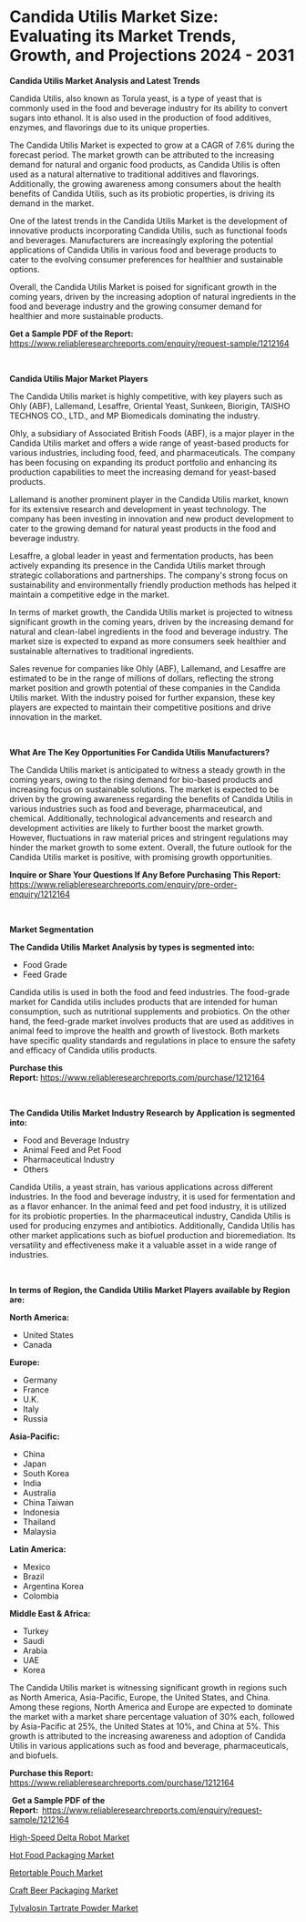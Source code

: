 <p><h1>Candida Utilis Market Size: Evaluating its Market Trends, Growth, and Projections 2024 - 2031</h1></p><p><strong>Candida Utilis Market Analysis and Latest Trends</strong></p>
<p><p>Candida Utilis, also known as Torula yeast, is a type of yeast that is commonly used in the food and beverage industry for its ability to convert sugars into ethanol. It is also used in the production of food additives, enzymes, and flavorings due to its unique properties.</p><p>The Candida Utilis Market is expected to grow at a CAGR of 7.6% during the forecast period. The market growth can be attributed to the increasing demand for natural and organic food products, as Candida Utilis is often used as a natural alternative to traditional additives and flavorings. Additionally, the growing awareness among consumers about the health benefits of Candida Utilis, such as its probiotic properties, is driving its demand in the market.</p><p>One of the latest trends in the Candida Utilis Market is the development of innovative products incorporating Candida Utilis, such as functional foods and beverages. Manufacturers are increasingly exploring the potential applications of Candida Utilis in various food and beverage products to cater to the evolving consumer preferences for healthier and sustainable options.</p><p>Overall, the Candida Utilis Market is poised for significant growth in the coming years, driven by the increasing adoption of natural ingredients in the food and beverage industry and the growing consumer demand for healthier and more sustainable products.</p></p>
<p><strong>Get a Sample PDF of the Report:&nbsp;</strong> <a href="https://www.reliableresearchreports.com/enquiry/request-sample/1212164">https://www.reliableresearchreports.com/enquiry/request-sample/1212164</a></p>
<p>&nbsp;</p>
<p><strong>Candida Utilis Major Market Players</strong></p>
<p><p>The Candida Utilis market is highly competitive, with key players such as Ohly (ABF), Lallemand, Lesaffre, Oriental Yeast, Sunkeen, Biorigin, TAISHO TECHNOS CO., LTD., and MP Biomedicals dominating the industry.</p><p>Ohly, a subsidiary of Associated British Foods (ABF), is a major player in the Candida Utilis market and offers a wide range of yeast-based products for various industries, including food, feed, and pharmaceuticals. The company has been focusing on expanding its product portfolio and enhancing its production capabilities to meet the increasing demand for yeast-based products.</p><p>Lallemand is another prominent player in the Candida Utilis market, known for its extensive research and development in yeast technology. The company has been investing in innovation and new product development to cater to the growing demand for natural yeast products in the food and beverage industry.</p><p>Lesaffre, a global leader in yeast and fermentation products, has been actively expanding its presence in the Candida Utilis market through strategic collaborations and partnerships. The company's strong focus on sustainability and environmentally friendly production methods has helped it maintain a competitive edge in the market.</p><p>In terms of market growth, the Candida Utilis market is projected to witness significant growth in the coming years, driven by the increasing demand for natural and clean-label ingredients in the food and beverage industry. The market size is expected to expand as more consumers seek healthier and sustainable alternatives to traditional ingredients.</p><p>Sales revenue for companies like Ohly (ABF), Lallemand, and Lesaffre are estimated to be in the range of millions of dollars, reflecting the strong market position and growth potential of these companies in the Candida Utilis market. With the industry poised for further expansion, these key players are expected to maintain their competitive positions and drive innovation in the market.</p></p>
<p>&nbsp;</p>
<p><strong>What Are The Key Opportunities For Candida Utilis Manufacturers?</strong></p>
<p><p>The Candida Utilis market is anticipated to witness a steady growth in the coming years, owing to the rising demand for bio-based products and increasing focus on sustainable solutions. The market is expected to be driven by the growing awareness regarding the benefits of Candida Utilis in various industries such as food and beverage, pharmaceutical, and chemical. Additionally, technological advancements and research and development activities are likely to further boost the market growth. However, fluctuations in raw material prices and stringent regulations may hinder the market growth to some extent. Overall, the future outlook for the Candida Utilis market is positive, with promising growth opportunities.</p></p>
<p><strong>Inquire or Share Your Questions If Any Before Purchasing This Report:</strong> <a href="https://www.reliableresearchreports.com/enquiry/pre-order-enquiry/1212164">https://www.reliableresearchreports.com/enquiry/pre-order-enquiry/1212164</a></p>
<p>&nbsp;</p>
<p><strong>Market Segmentation</strong></p>
<p><strong>The Candida Utilis Market Analysis by types is segmented into:</strong></p>
<p><ul><li>Food Grade</li><li>Feed Grade</li></ul></p>
<p><p>Candida utilis is used in both the food and feed industries. The food-grade market for Candida utilis includes products that are intended for human consumption, such as nutritional supplements and probiotics. On the other hand, the feed-grade market involves products that are used as additives in animal feed to improve the health and growth of livestock. Both markets have specific quality standards and regulations in place to ensure the safety and efficacy of Candida utilis products.</p></p>
<p><strong>Purchase this Report:&nbsp;</strong><a href="https://www.reliableresearchreports.com/purchase/1212164">https://www.reliableresearchreports.com/purchase/1212164</a></p>
<p>&nbsp;</p>
<p><strong>The Candida Utilis Market Industry Research by Application is segmented into:</strong></p>
<p><ul><li>Food and Beverage Industry</li><li>Animal Feed and Pet Food</li><li>Pharmaceutical Industry</li><li>Others</li></ul></p>
<p><p>Candida Utilis, a yeast strain, has various applications across different industries. In the food and beverage industry, it is used for fermentation and as a flavor enhancer. In the animal feed and pet food industry, it is utilized for its probiotic properties. In the pharmaceutical industry, Candida Utilis is used for producing enzymes and antibiotics. Additionally, Candida Utilis has other market applications such as biofuel production and bioremediation. Its versatility and effectiveness make it a valuable asset in a wide range of industries.</p></p>
<p>&nbsp;</p>
<p><strong>In terms of Region, the Candida Utilis Market Players available by Region are:</strong></p>
<p>
    <p> <strong> North America: </strong>
        <ul>
            <li>United States</li>
            <li>Canada</li>
        </ul>
        </p> 
    <p> <strong> Europe: </strong>
        <ul>
            <li>Germany</li>
            <li>France</li>
            <li>U.K.</li>
            <li>Italy</li>
            <li>Russia</li>
        </ul>
        </p> 
    <p> <strong> Asia-Pacific: </strong>
        <ul>
            <li>China</li>
            <li>Japan</li>
            <li>South Korea</li>
            <li>India</li>
            <li>Australia</li>
            <li>China Taiwan</li>
            <li>Indonesia</li>
            <li>Thailand</li>
            <li>Malaysia</li>
        </ul>
        </p> 
    <p> <strong> Latin America: </strong>
        <ul>
            <li>Mexico</li>
            <li>Brazil</li>
            <li>Argentina Korea</li>
            <li>Colombia</li>
        </ul>
        </p> 
    <p> <strong> Middle East & Africa: </strong>
        <ul>
            <li>Turkey</li>
            <li>Saudi</li>
            <li>Arabia</li>
            <li>UAE</li>
            <li>Korea</li>
        </ul>
    </p>
    </p>
<p><p>The Candida Utilis market is witnessing significant growth in regions such as North America, Asia-Pacific, Europe, the United States, and China. Among these regions, North America and Europe are expected to dominate the market with a market share percentage valuation of 30% each, followed by Asia-Pacific at 25%, the United States at 10%, and China at 5%. This growth is attributed to the increasing awareness and adoption of Candida Utilis in various applications such as food and beverage, pharmaceuticals, and biofuels.</p></p>
<p><strong>Purchase this Report: </strong><a href="https://www.reliableresearchreports.com/purchase/1212164">https://www.reliableresearchreports.com/purchase/1212164</a></p>
<p>&nbsp;<strong>Get a Sample PDF of the Report:&nbsp;&nbsp;</strong><a href="https://www.reliableresearchreports.com/enquiry/request-sample/1212164">https://www.reliableresearchreports.com/enquiry/request-sample/1212164</a></p>
<p><strong></strong></p>
<p><p><a href="https://github.com/RichRobinson5/Market-Research-Report-List-3/blob/main/high-speed-delta-robot-market.md">High-Speed Delta Robot Market</a></p><p><a href="https://medium.com/@josueherzog/hot-food-packaging-market-analysis-and-sze-forecasted-for-period-from-2024-to-2031-bd28a8b8eea5">Hot Food Packaging Market</a></p><p><a href="https://medium.com/@josueherzog/retortable-pouch-market-research-report-its-history-and-forecast-2024-to-2031-abb5b5a15a6b">Retortable Pouch Market</a></p><p><a href="https://medium.com/@krithi.reportprime/craft-beer-packaging-market-size-cagr-trends-2024-2030-2f1f8456329b">Craft Beer Packaging Market</a></p><p><a href="https://github.com/singletonthaxterkelliehr2df/Market-Research-Report-List-1/blob/main/tylvalosin-tartrate-powder-market.md">Tylvalosin Tartrate Powder Market</a></p></p>